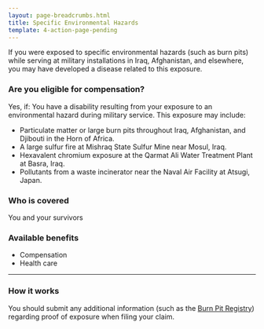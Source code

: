 ```yaml
---
layout: page-breadcrumbs.html
title: Specific Environmental Hazards
template: 4-action-page-pending
---
```


If you were exposed to specific environmental hazards (such as burn pits) while serving at military installations in Iraq, Afghanistan, and elsewhere, you may have developed a disease related to this exposure.

<div class="call-out" markdown="1">

### Are you eligible for compensation?
Yes, if:
  You have a disability resulting from your exposure to an environmental hazard during military service.  This exposure may include:

  - Particulate matter or large burn pits throughout Iraq, Afghanistan, and Djibouti in the Horn of Africa.
  - A large sulfur fire at Mishraq State Sulfur Mine near Mosul, Iraq.
  - Hexavalent chromium exposure at the Qarmat Ali Water Treatment Plant at Basra, Iraq.
  - Pollutants from a waste incinerator near the Naval Air Facility at Atsugi, Japan.

### Who is covered
You and your survivors

</div>

### Available benefits

- Compensation
- Health care

-----

### How it works

You should submit any additional information (such as the [Burn Pit Registry]( https://veteran.mobilehealth.va.gov/AHBurnPitRegistry/)) regarding proof of exposure when filing your claim.
